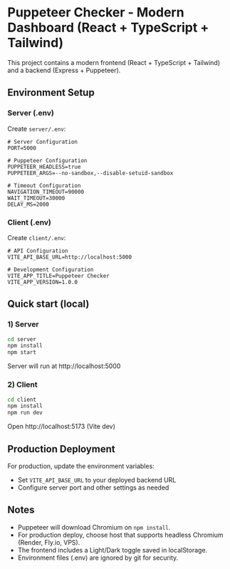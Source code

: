 # Puppeteer Checker - Modern Dashboard (React + TypeScript + Tailwind)

This project contains a modern frontend (React + TypeScript + Tailwind) and a backend (Express + Puppeteer).

## Environment Setup

### Server (.env)
Create `server/.env`:
```env
# Server Configuration
PORT=5000

# Puppeteer Configuration
PUPPETEER_HEADLESS=true
PUPPETEER_ARGS=--no-sandbox,--disable-setuid-sandbox

# Timeout Configuration
NAVIGATION_TIMEOUT=90000
WAIT_TIMEOUT=30000
DELAY_MS=2000
```

### Client (.env)
Create `client/.env`:
```env
# API Configuration
VITE_API_BASE_URL=http://localhost:5000

# Development Configuration
VITE_APP_TITLE=Puppeteer Checker
VITE_APP_VERSION=1.0.0
```

## Quick start (local)

### 1) Server
```bash
cd server
npm install
npm start
```
Server will run at http://localhost:5000

### 2) Client
```bash
cd client
npm install
npm run dev
```
Open http://localhost:5173 (Vite dev)

## Production Deployment

For production, update the environment variables:
- Set `VITE_API_BASE_URL` to your deployed backend URL
- Configure server port and other settings as needed

## Notes
- Puppeteer will download Chromium on `npm install`.
- For production deploy, choose host that supports headless Chromium (Render, Fly.io, VPS).
- The frontend includes a Light/Dark toggle saved in localStorage.
- Environment files (.env) are ignored by git for security.
